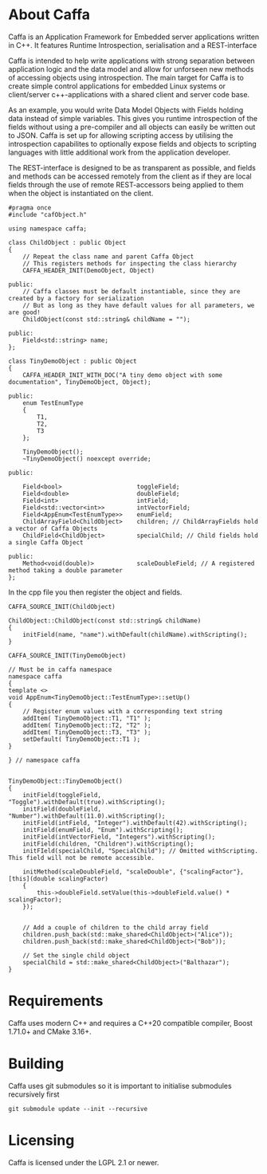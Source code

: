 # About Caffa
Caffa is an Application Framework for Embedded server applications written in C++. It features Runtime Introspection, serialisation and a REST-interface 

Caffa is intended to help write applications with strong separation between application logic and the data model and allow for unforseen new methods of accessing objects using introspection. The main target for Caffa is to create simple control applications for embedded Linux systems or client/server c++-applications with a shared client and server code base.

As an example, you would write Data Model Objects with Fields holding data instead of simple variables. This gives you runtime introspection of the fields without using a pre-compiler and all objects can easily be written out to JSON. Caffa is set up for allowing scripting access by utilising the introspection capabilites to optionally expose fields and objects to scripting languages with little additional work from the application developer.

The REST-interface is designed to be as transparent as possible, and fields and methods can be accessed remotely from the client as if they are local fields through the use of remote REST-accessors being applied to them when the object is instantiated on the client.

~~~{.cpp}
#pragma once
#include "cafObject.h"

using namespace caffa;

class ChildObject : public Object
{
    // Repeat the class name and parent Caffa Object
    // This registers methods for inspecting the class hierarchy
    CAFFA_HEADER_INIT(DemoObject, Object)

public:
    // Caffa classes must be default instantiable, since they are created by a factory for serialization
    // But as long as they have default values for all parameters, we are good!
    ChildObject(const std::string& childName = "");

public:
    Field<std::string> name;
};

class TinyDemoObject : public Object
{
    CAFFA_HEADER_INIT_WITH_DOC("A tiny demo object with some documentation", TinyDemoObject, Object);

public:
    enum TestEnumType
    {
        T1,
        T2,
        T3
    };

    TinyDemoObject();
    ~TinyDemoObject() noexcept override;

public:

    Field<bool>                     toggleField;
    Field<double>                   doubleField;
    Field<int>                      intField;
    Field<std::vector<int>>         intVectorField;
    Field<AppEnum<TestEnumType>>    enumField;
    ChildArrayField<ChildObject>    children; // ChildArrayFields hold a vector of Caffa Objects
    ChildField<ChildObject>         specialChild; // Child fields hold a single Caffa Object

public:
    Method<void(double)>            scaleDoubleField; // A registered method taking a double parameter
};
~~~

In the cpp file you then register the object and fields.

~~~{.cpp}
CAFFA_SOURCE_INIT(ChildObject)

ChildObject::ChildObject(const std::string& childName)
{
    initField(name, "name").withDefault(childName).withScripting();
}

CAFFA_SOURCE_INIT(TinyDemoObject)

// Must be in caffa namespace
namespace caffa
{
template <>
void AppEnum<TinyDemoObject::TestEnumType>::setUp()
{
    // Register enum values with a corresponding text string
    addItem( TinyDemoObject::T1, "T1" );
    addItem( TinyDemoObject::T2, "T2" );
    addItem( TinyDemoObject::T3, "T3" );
    setDefault( TinyDemoObject::T1 );
}

} // namespace caffa


TinyDemoObject::TinyDemoObject()
{
    initField(toggleField, "Toggle").withDefault(true).withScripting();    
    initField(doubleField, "Number").withDefault(11.0).withScripting();
    initField(intField, "Integer").withDefault(42).withScripting();
    initField(enumField, "Enum").withScripting();
    initField(intVectorField, "Integers").withScripting();
    initField(children, "Children").withScripting();
    initFIeld(specialChild, "SpecialChild"); // Omitted withScripting. This field will not be remote accessible.
    
    initMethod(scaleDoubleField, "scaleDouble", {"scalingFactor"}, [this](double scalingFactor)
    {
        this->doubleField.setValue(this->doubleField.value() * scalingFactor);
    });


    // Add a couple of children to the child array field
    children.push_back(std::make_shared<ChildObject>("Alice"));
    children.push_back(std::make_shared<ChildObject>("Bob"));

    // Set the single child object
    specialChild = std::make_shared<ChildObject>("Balthazar");
}
~~~

# Requirements
Caffa uses modern C++ and requires a C++20 compatible compiler, Boost 1.71.0+ and CMake 3.16+.

# Building
Caffa uses git submodules so it is important to initialise submodules recursively first

```
git submodule update --init --recursive
```

# Licensing
Caffa is licensed under the LGPL 2.1 or newer.

